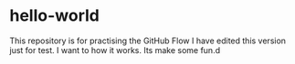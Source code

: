 # hello-world
This repository is for practising the GitHub Flow
I have edited this version just for test. I want to how it works. Its make some fun.d
